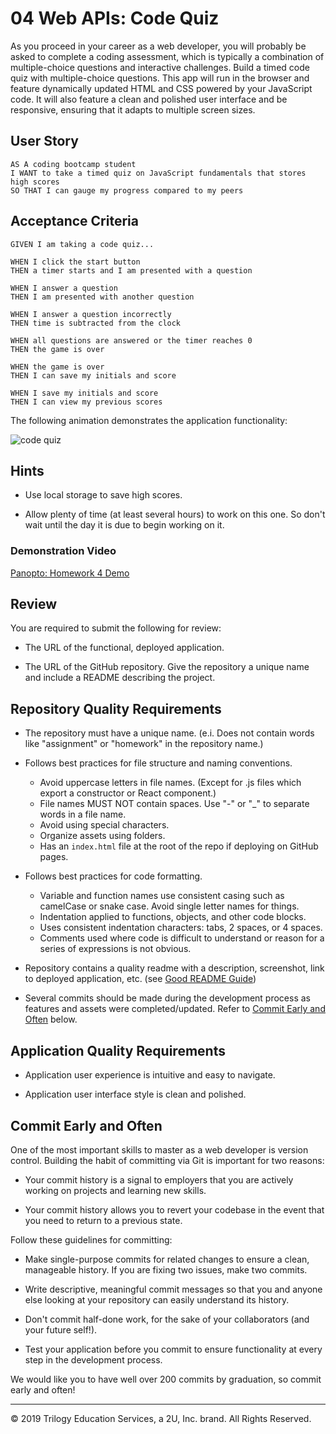 # 04 Web APIs: Code Quiz

As you proceed in your career as a web developer, you will probably be asked to complete a coding assessment, which is typically a combination of multiple-choice questions and interactive challenges. Build a timed code quiz with multiple-choice questions. This app will run in the browser and feature dynamically updated HTML and CSS powered by your JavaScript code. It will also feature a clean and polished user interface and be responsive, ensuring that it adapts to multiple screen sizes.

## User Story

```
AS A coding bootcamp student
I WANT to take a timed quiz on JavaScript fundamentals that stores high scores
SO THAT I can gauge my progress compared to my peers
```

## Acceptance Criteria

```
GIVEN I am taking a code quiz...

WHEN I click the start button
THEN a timer starts and I am presented with a question

WHEN I answer a question
THEN I am presented with another question

WHEN I answer a question incorrectly
THEN time is subtracted from the clock

WHEN all questions are answered or the timer reaches 0
THEN the game is over

WHEN the game is over
THEN I can save my initials and score

WHEN I save my initials and score
THEN I can view my previous scores
```

The following animation demonstrates the application functionality:

![code quiz](./Assets/04-web-apis-homework-demo.gif)

## Hints

* Use local storage to save high scores.

* Allow plenty of time (at least several hours) to work on this one. So don't wait until the day it is due to begin working on it.

### Demonstration Video

[Panopto: Homework 4 Demo](https://codingbootcamp.hosted.panopto.com/Panopto/Pages/Viewer.aspx?id=92f2e680-96d7-4fbd-8c1b-ab8000fe2e33)


## Review

You are required to submit the following for review:

* The URL of the functional, deployed application.

* The URL of the GitHub repository. Give the repository a unique name and include a README describing the project.

## Repository Quality Requirements

* The repository must have a unique name. (e.i. Does not contain words like "assignment" or "homework" in the repository name.)

* Follows best practices for file structure and naming conventions.
  * Avoid uppercase letters in file names. (Except for .js files which export a constructor or React component.)
  * File names MUST NOT contain spaces. Use "-" or "_" to separate words in a file name.
  * Avoid using special characters.
  * Organize assets using folders.
  * Has an `index.html` file at the root of the repo if deploying on GitHub pages.

* Follows best practices for code formatting.
  * Variable and function names use consistent casing such as camelCase or snake case. Avoid single letter names for things.
  * Indentation applied to functions, objects, and other code blocks.
  * Uses consistent indentation characters: tabs, 2 spaces, or 4 spaces.
  * Comments used where code is difficult to understand or reason for a series of expressions is not obvious.

* Repository contains a quality readme with a description, screenshot, link to deployed application, etc. (see [Good README Guide](../../01-HTML-Git-CSS/04-Supplemental/Good-README-GUIDE/README.md))

* Several commits should be made during the development process as features and assets were completed/updated. Refer to [Commit Early and Often](#commit-early-and-often) below.

## Application Quality Requirements

* Application user experience is intuitive and easy to navigate.

* Application user interface style is clean and polished.

## Commit Early and Often

One of the most important skills to master as a web developer is version control. Building the habit of committing via Git is important for two reasons:

* Your commit history is a signal to employers that you are actively working on projects and learning new skills.

* Your commit history allows you to revert your codebase in the event that you need to return to a previous state.

Follow these guidelines for committing:

* Make single-purpose commits for related changes to ensure a clean, manageable history. If you are fixing two issues, make two commits.

* Write descriptive, meaningful commit messages so that you and anyone else looking at your repository can easily understand its history.

* Don't commit half-done work, for the sake of your collaborators (and your future self!).

* Test your application before you commit to ensure functionality at every step in the development process.

We would like you to have well over 200 commits by graduation, so commit early and often!

- - -
© 2019 Trilogy Education Services, a 2U, Inc. brand. All Rights Reserved.
